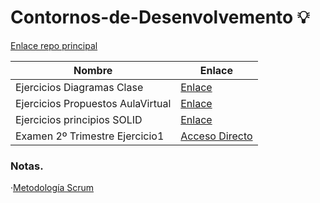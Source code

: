 # Contornos-de-Desenvolvemento 💡

[Enlace repo principal](https://github.com/MateoCarballo/Principal)

| Nombre | Enlace |
| --- | --- |
| Ejercicios Diagramas Clase | [Enlace](./02_Segundo%20Trimestre/Ejercicios-Diagramas/) |
| Ejercicios Propuestos AulaVirtual | [Enlace](./02_Segundo%20Trimestre/Ejercicios-Diagramas-AulaVirtual/) |
| Ejercicios principios SOLID | [Enlace](./02_Segundo%20Trimestre/Ejercicios-Principios-SOLID/) |
|Examen 2º Trimestre Ejercicio1|[Acceso Directo](./02_Segundo%20Trimestre/Examen-Tercer_Trimestre/Ejercicio_01/)|
### Notas.
 
 ·[Metodología Scrum](https://github.com/MateoCarballo/SCRUM/blob/main/README.md)
 
 <!--TODO  Mierdas varias para tener en cuenta comentadas en clase 

Excepciones "Catch".
Metodo factoria.
"Solid" qué¿?
Modelo vista-controldor MVC.
Framework.
"Springboot" un framework.

Herencia. Empleados->Directivo es un subtipo de empleado.

Relacion que tienen en el enlace.
Las array van en las flechas(misClientes/misEmpleados)
(Empleado/Directivo tendria en la flecha "subordinados").


Ocultar informacion campos privados y usar getter y setter.
En empleado nombre edad y sueldo en private.

Constructor generico sin atributos y llamar setter de cada atributo.-->

